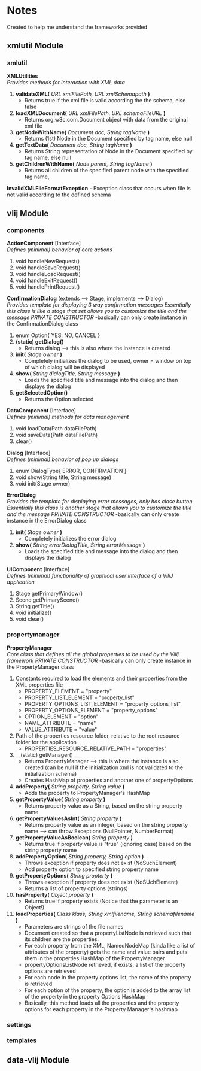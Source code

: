 # Notes
Created to help me understand the frameworks provided
<br />

## xmlutil Module
### xmlutil
__XMLUtilities__ <br />
_Provides methods for interaction with XML data_
1. __validateXML(__ _URL xmlFilePath, URL xmlSchemapath_ __)__
    - Returns true if the xml file is valid according the the schema, else false
2. __loadXMLDocument(__ _URL xmlFilePath, URL schemaFileURL_ __)__
    - Returns org.w3c.com.Document object with data from the original xml file
3. __getNodeWithName(__ _Document doc, String tagName_ __)__
    - Returns (1st) Node in the Document specified by tag name, else null
4. __getTextData(__ _Document doc, String tagName_ __)__
    - Returns String representation of Node in the Document specified by tag name, else null
5. __getChildrenWithName(__ _Node parent, String tagName_ __)__
    - Returns all children of the specified parent node with the specified tag name, 
    
__InvalidXMLFileFormatException__
    - Exception class that occurs when file is not valid according to the defined schema
    
## vlij Module

### components 
__ActionComponent__ [Interface] <br />
_Defines (minimal) behavior of core actions_
1. void handleNewRequest()
2. void handleSaveRequest()
3. void handleLoadRequest()
4. void handleExitRequest()
5. void handlePrintRequest()

__ConfirmationDialog__ (extends --> Stage, implements --> Dialog) <br />
_Provides template for displaying 3 way confirmation messages_
_Essentially this class is like a stage that set allows you to customize the title and the message_
_PRIVATE CONSTRUCTOR_ -basically can only create instance in the ConfirmationDialog class
1. enum Option{ YES, NO, CANCEL } 
2. __(static) getDialog()__
    - Returns dialog --> this is also where the instance is created
3. __init(__ _Stage owner_ __)__
    - Completely initializes the dialog to be used, owner = window on top of which dialog will be displayed
4. __show(__ _String dialogTitle, String message_ __)__
    - Loads the specified title and message into the dialog and then displays the dialog
5. __getSelectedOption()__
    - Returns the Option selected

__DataComponent__ [Interface] <br />
_Defines (minimal) methods for data management_
1. void loadData(Path dataFilePath)
2. void saveData(Path dataFilePath)
3. clear()

__Dialog__ [Interface] <br />
_Defines (minimal) behavior of pop up dialogs_
1. enum DialogType{ ERROR, CONFIRMATION }
2. void show(String title, String message)
3. void init(Stage owner)

__ErrorDialog__ <br />
_Provides the template for displaying error messages, only has close button_
_Essentially this class is another stage that allows you to customize the title and the message_
_PRIVATE CONSTRUCTOR_ -basically can only create instance in the ErrorDialog class
1. __init(__ _Stage owner_ __)__
    - Completely initializes the error dialog 
2. __show(__ _String errorDialogTitle, String errorMessage_ __)__
    - Loads the specified title and message into the dialog and then displays the dialog

__UIComponent__ [Interface] <br />
_Defines (minimal) functionality of graphical user interface of a ViliJ application_
1. Stage getPrimaryWindow()
2. Scene getPrimaryScene()
3. String getTitle()
4. void initialize()
5. void clear()

### propertymanager
__PropertyManager__ <br />
_Core class that defines all the global properties to be used by the Vilij framework_
_PRIVATE CONSTRUCTOR_ -basically can only create instance in the PropertyManager class
1. Constants required to load the elements and their properties from the XML properties file
    - PROPERTY_ELEMENT = "property"
    - PROPERTY\_LIST\_ELEMENT = "property_list"
    - PROPERTY\_OPTIONS\_LIST\_ELEMENT = "property\_options\_list"
    - PROPERTY\_OPTIONS\_ELEMENT = "property_options"
    - OPTION_ELEMENT = "option"
    - NAME_ATTRIBUTE = "name"
    - VALUE_ATTRIBUTE = "value"
2. Path of the properties resource folder, relative to the root resource folder for the application
    - PROPERTIES\_RESOURCE\_RELATIVE\_PATH = "properties"
3. __(static) getManager() __
    - Returns PropertyManager --> this is where the instance is also created (can be null if the initialization xml is not validated to the initialization schema)
    - Creates HashMap of properties and another one of propertyOptions
4. __addProperty(__ _String property, String value_ __)__
    - Adds the property to PropertyManager's HashMap 
5. __getPropertyValue(__ _String property_ __)__
    - Returns property value as a String, based on the string property name
6. __getPropertyValuesAsInt(__ _String property_ __)__
    - Returns property value as an integer, based on the string property name --> can throw Exceptions (NullPointer, NumberFormat)
7. __getPropertyValueAsBoolean(__ _String property_ __)__
    - Returns true if property value is "true" (ignoring case) based on the string property name
8. __addPropertyOption(__ _String property, String option_ __)__
    - Throws exception if property does not exist (NoSuchElement)
    - Add property option to specified string property name
9. __getPropertyOptions(__ _String propterty_ __)__
    - Throws exception if property does not exist (NoSUchElement)
    - Returns a list of property options (strings)
10. __hasProperty(__ _Object property_ __)__
    - Returns true if property exists (Notice that the parameter is an Object!)
11. __loadProperties(__ _Class klass, String xmlfilename, String schemafilename_ __)__
    - Parameters are strings of the file names
    - Document created so that a propertyListNode is retrieved such that its children are the properties.
    - For each property from the XML, NamedNodeMap (kinda like a list of attributes of the property) gets the name and value pairs and puts them in the properties HashMap of the PropertyManager
    - propertyOptionsListNode retrieved, if exists, a list of the property options are retrieved
    - For each node in the property options list, the name of the property is retrieved
    - For each option of the property, the option is added to the array list of the property in the property Options HashMap 
    - Basically, this method loads all the properties and the property options for each property in the Property Manager's hashmap

### settings

### templates


## data-vlij Module
